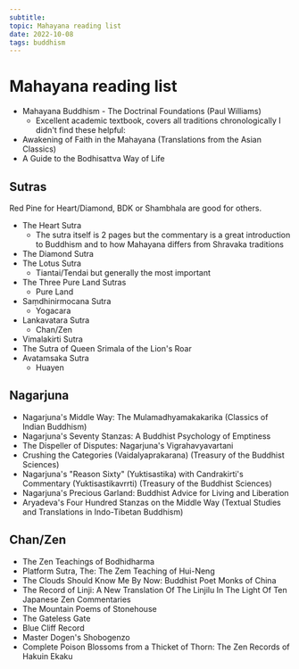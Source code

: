 ```yaml
---
subtitle:
topic: Mahayana reading list
date: 2022-10-08
tags: buddhism
---
```

# Mahayana reading list

- Mahayana Buddhism - The Doctrinal Foundations (Paul Williams)
  - Excellent academic textbook, covers all traditions chronologically
I didn't find these helpful:
- Awakening of Faith in the Mahayana (Translations from the Asian Classics)
- A Guide to the Bodhisattva Way of Life

## Sutras
Red Pine for Heart/Diamond, BDK or Shambhala are good for others.
- The Heart Sutra
  - The sutra itself is 2 pages but the commentary is a great introduction to Buddhism and to how Mahayana differs from Shravaka traditions
- The Diamond Sutra
- The Lotus Sutra
  - Tiantai/Tendai but generally the most important
- The Three Pure Land Sutras
  - Pure Land
- Saṃdhinirmocana Sutra
  - Yogacara
- Lankavatara Sutra
  - Chan/Zen
- Vimalakirti Sutra
- The Sutra of Queen Srimala of the Lion's Roar
- Avatamsaka Sutra
  - Huayen

## Nagarjuna
- Nagarjuna's Middle Way: The Mulamadhyamakakarika (Classics of Indian Buddhism)
- Nagarjuna's Seventy Stanzas: A Buddhist Psychology of Emptiness
- The Dispeller of Disputes: Nagarjuna's Vigrahavyavartani
- Crushing the Categories (Vaidalyaprakarana) (Treasury of the Buddhist Sciences)
- Nagarjuna's "Reason Sixty" (Yuktisastika) with Candrakirti's Commentary (Yuktisastikavrrti) (Treasury of the Buddhist Sciences)
- Nagarjuna's Precious Garland: Buddhist Advice for Living and Liberation
- Aryadeva's Four Hundred Stanzas on the Middle Way (Textual Studies and Translations in Indo-Tibetan Buddhism)

## Chan/Zen
- The Zen Teachings of Bodhidharma
- Platform Sutra, The: The Zem Teaching of Hui-Neng
- The Clouds Should Know Me By Now: Buddhist Poet Monks of China
- The Record of Linji: A New Translation Of The Linjilu In The Light Of Ten Japanese Zen Commentaries
- The Mountain Poems of Stonehouse
- The Gateless Gate
- Blue Cliff Record
- Master Dogen's Shobogenzo
- Complete Poison Blossoms from a Thicket of Thorn: The Zen Records of Hakuin Ekaku
